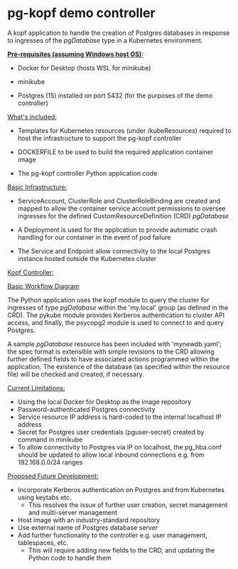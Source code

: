# pg-kopf demo controller
A kopf application to handle the creation of Postgres databases in response to ingresses of the _pgDatabase_ type in a Kubernetes environment.

<ins>__Pre-requisites (assuming Windows host OS):__</ins>
- Docker for Desktop (hosts WSL for minikube)


- minikube


- Postgres (15) installed on port 5432 (for the purposes of the demo controller)

<ins>What's included:</ins>

- Templates for Kubernetes resources (under /kubeResources) required to host the infrastructure to support the pg-kopf controller


- DOCKERFILE to be used to build the required application container image


- The pg-kopf controller Python application code

<ins>Basic Infrastructure:</ins>

- ServiceAccount, ClusterRole and ClusterRoleBinding are created and mapped to allow the container service account permissions to oversee ingresses for the defined CustomResourceDefinition (CRD) _pgDatabase_ 


- A Deployment is used for the application to provide automatic crash handling for our container in the event of pod failure


- The Service and Endpoint allow connectivity to the local Postgres instance hosted outside the Kubernetes cluster

<ins>Kopf Controller:</ins>

[Basic Workflow Diagram](docs/Diagram.png)

The Python application uses the kopf module to query the cluster for ingresses of type _pgDatabase_ within the 'my.local' group (as defined in the CRD). The pykube module provides Kerberos authentication to cluster API access, and finally, the psycopg2 module is used to connect to and query Postgres.

A sample _pgDatabase_ resource has been included with 'mynewdb.yaml'; the spec format is extensible with simple revisions to the CRD allowing further defined fields to have associated actions programmed within the application. The existence of the database (as specified within the resource file) will be checked and created, if necessary.

<ins>Current Limitations:</ins>
- Using the local Docker for Desktop as the image repository
- Password-authenticated Postgres connectivity
- Service resource IP address is hard-coded to the internal localhost IP address 
- Secret for Postgres user credentials (pguser-secret) created by command in minikube
- To allow connectivity to Postgres via IP on localhost, the pg_hba.conf should be updated to allow local inbound connections e.g. from 192.168.0.0/24 ranges

<ins>Proposed Future Development:</ins>
- Incorporate Kerberos authentication on Postgres and from Kubernetes using keytabs etc.
  - This resolves the issue of further user creation, secret management and multi-server management 
- Host image with an industry-standard repository
- Use external name of Postgres database server
- Add further functionality to the controller e.g. user management, tablespaces, etc.
  - This will require adding new fields to the CRD, and updating the Python code to handle them